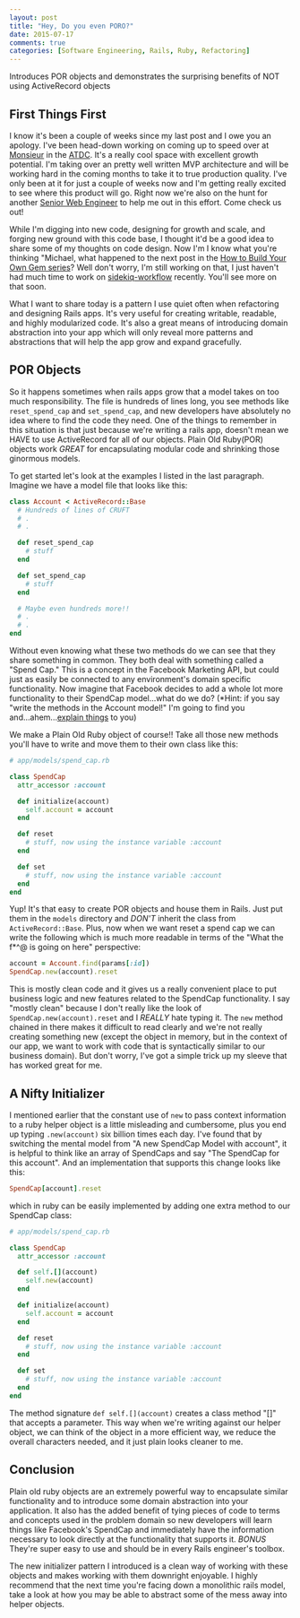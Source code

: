 ```yaml
---
layout: post
title: "Hey, Do you even PORO?"
date: 2015-07-17
comments: true
categories: [Software Engineering, Rails, Ruby, Refactoring]
---
```

Introduces POR objects and demonstrates the surprising benefits of NOT
using ActiveRecord objects
<!-- more -->
## First Things First
I know it's been a couple of weeks since my last post and I owe you an
apology. I've been head-down working on coming up to speed over at
[Monsieur](http://monsieur.co/) in the [ATDC](http://atdc.org/). It's a
really cool space with excellent growth potential. I'm taking over an
pretty well written MVP architecture and will be working hard in the
coming months to take it to true production quality. I've only been at
it for just a couple of weeks now and I'm getting really excited to see
where this product will go.  Right now we're also on the hunt for
another [Senior Web Engineer](http://monsieur.co/careers/) to help me
out in this effort.  Come check us out!

While I'm digging into new code, designing for growth and scale, and
forging new ground with this code base, I thought it'd be a good idea to
share some of my thoughts on code design. Now I'm I know what you're
thinking "Michael, what happened to the next post in the <a
href="https://badmonkeydev.wordpress.com/2015/06/04/how-to-build-your-own-ruby-gem-from-start-to-finish/">How
to Build Your Own Gem series</a>? Well don't worry, I'm still working on
that, I just haven't had much time to work on
[sidekiq-workflow](https://github.com/michaelkelly322/sidekiq-workflow)
recently. You'll see more on that soon.

What I want to share today is a pattern I use quiet often when
refactoring and designing Rails apps. It's very useful for creating
writable, readable, and highly modularized code. It's also a great means
of introducing domain abstraction into your app which will only reveal
more patterns and abstractions that will help the app grow and expand
gracefully.

## POR Objects
So it happens sometimes when rails apps grow that a model takes on too
much responsibility. The file is hundreds of lines long, you see methods
like `reset_spend_cap` and `set_spend_cap`, and new developers have
absolutely no idea where to find the code they need. One of the things
to remember in this situation is that just because we're writing a rails
app, doesn't mean we HAVE to use ActiveRecord for all of our objects.
Plain Old Ruby(POR) objects work _GREAT_ for encapsulating modular code
and shrinking those ginormous models.

To get started let's look at the examples I listed in the last
paragraph. Imagine we have a model file that looks like this:

```ruby
class Account < ActiveRecord::Base
  # Hundreds of lines of CRUFT
  # .
  # .

  def reset_spend_cap
    # stuff
  end

  def set_spend_cap
    # stuff
  end

  # Maybe even hundreds more!!
  # .
  # .
end
```

Without even knowing what these two methods do we can see that they
share something in common. They both deal with something called a "Spend
Cap." This is a concept in the Facebook Marketing API, but could just as
easily be connected to any environment's domain specific functionality.
Now imagine that Facebook decides to add a whole lot more functionality
to their SpendCap model...what do we do? (*Hint: if you say "write the
methods in the Account model!" I'm going to find you
and...ahem...[explain things](http://izquotes.com/quote/299176) to you)

We make a Plain Old Ruby object of course!! Take all those new methods
you'll have to write and move them to their own class like this:

```ruby
# app/models/spend_cap.rb

class SpendCap
  attr_accessor :account

  def initialize(account)
    self.account = account
  end

  def reset
    # stuff, now using the instance variable :account
  end

  def set
    # stuff, now using the instance variable :account
  end
end
```
Yup! It's that easy to create POR objects and house them in Rails. Just
put them in the `models` directory and _DON'T_ inherit the class from
`ActiveRecord::Base`. Plus, now when we want reset a spend cap we can
write the following which is much more readable in terms of the "What
the f*^@ is going on here" perspective:

```ruby
account = Account.find(params[:id])
SpendCap.new(account).reset
```

This is mostly clean code and it gives us a really convenient place to
put business logic and new features related to the SpendCap
functionality. I say "mostly clean" because I don't really like the look
of `SpendCap.new(account).reset` and I *REALLY* hate typing it. The
`new` method chained in there makes it difficult to read clearly and
we're not really creating something new (except the object in memory,
but in the context of our app, we want to work with code that is
syntactically similar to our business domain). But don't worry, I've got
a simple trick up my sleeve that has worked great for me.

## A Nifty Initializer
I mentioned earlier that the constant use of `new` to pass context
information to a ruby helper object is a little misleading and
cumbersome, plus you end up typing `.new(account)` six billion times
each day. I've found that by switching the mental model from "A new
SpendCap Model with account", it is helpful to think like an array of
SpendCaps and say "The SpendCap for this account". And an implementation
that supports this change looks like this:

```ruby
SpendCap[account].reset
```

which in ruby can be easily implemented by adding one extra method to
our SpendCap class:

```ruby
# app/models/spend_cap.rb

class SpendCap
  attr_accessor :account

  def self.[](account)
    self.new(account)
  end

  def initialize(account)
    self.account = account
  end

  def reset
    # stuff, now using the instance variable :account
  end

  def set
    # stuff, now using the instance variable :account
  end
end
```

The method signature `def self.[](account)` creates a class method "[]"
that accepts a parameter. This way when we're writing against our helper
object, we can think of the object in a more efficient way, we reduce
the overall characters needed, and it just plain looks cleaner to me.

## Conclusion
Plain old ruby objects are an extremely powerful way to encapsulate
similar functionality and to introduce some domain abstraction into your
application. It also has the added benefit of tying pieces of code to
terms and concepts used in the problem domain so new developers will
learn things like Facebook's SpendCap and immediately have the
information necessary to look directly at the functionality that
supports it.  _BONUS_ They're super easy to use and should be in every
Rails engineer's toolbox.

The new initializer pattern I introduced is a clean way of working with
these objects and makes working with them downright enjoyable. I highly
recommend that the next time you're facing down a monolithic rails
model, take a look at how you may be able to abstract some of the mess
away into helper objects.



